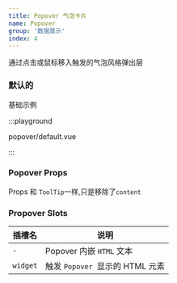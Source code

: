 ```yaml
---
title: Popover 气泡卡片
name: Popover
group: '数据展示'
index: 4
---
```


通过点击或鼠标移入触发的气泡风格弹出层

### 默认的

基础示例

:::playground

popover/default.vue

:::

### Popover Props

Props 和 <fe-link to="/zh-cn/components/tooltip">`ToolTip`</fe-link>一样,只是移除了`content`

### Propover Slots

| 插槽名   | 说明                            |
| -------- | ------------------------------- |
| `-`      | Popover 内嵌 `HTML` 文本        |
| `widget` | 触发 `Popover `显示的 HTML 元素 |
